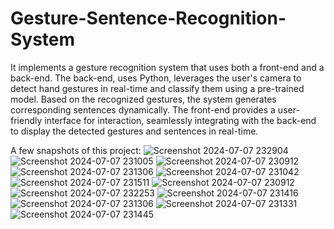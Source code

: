 # Gesture-Sentence-Recognition-System
It implements a gesture recognition system that uses both a front-end and a back-end. The back-end, uses Python, leverages the user's camera to detect hand gestures in real-time and classify them using a pre-trained model. Based on the recognized gestures, the system generates corresponding sentences dynamically. The front-end provides a user-friendly interface for interaction, seamlessly integrating with the back-end to display the detected gestures and sentences in real-time.

A few snapshots of this project:
![Screenshot 2024-07-07 232904](https://github.com/user-attachments/assets/8115a56c-c58a-4908-bb58-fbac1b6c2997)
![Screenshot 2024-07-07 231005](https://github.com/user-attachments/assets/bb19c375-f410-4eed-9783-760de5c0f70f)
![Screenshot 2024-07-07 230912](https://github.com/user-attachments/assets/359008b4-99d1-4ddf-a13d-8753ecb6099d)
![Screenshot 2024-07-07 231306](https://github.com/user-attachments/assets/50fc51fb-07df-45ff-873c-3d83ec95186b)
![Screenshot 2024-07-07 231042](https://github.com/user-attachments/assets/67623510-9b5d-465f-8354-f4c4bf69a2a7)
![Screenshot 2024-07-07 231511](https://github.com/user-attachments/assets/2f2a969b-39b9-4041-8e69-4baf240578f1)
![Screenshot 2024-07-07 230912](https://github.com/user-attachments/assets/fb647707-75d7-4c59-842a-a794d8451d05)
![Screenshot 2024-07-07 232253](https://github.com/user-attachments/assets/ce09df93-2388-4a40-978b-0502e1669cf1)
![Screenshot 2024-07-07 231416](https://github.com/user-attachments/assets/45d45fea-c4d5-4ad8-b427-ac8519167e67)
![Screenshot 2024-07-07 231306](https://github.com/user-attachments/assets/2a2cbd32-de2b-4041-bdd0-55a8cc8fa388)
![Screenshot 2024-07-07 231331](https://github.com/user-attachments/assets/e8a4f230-d621-461c-b048-e4e80758aa7f)
![Screenshot 2024-07-07 231445](https://github.com/user-attachments/assets/c2f470d7-5af5-4902-ba4b-8f32e4e8569a)


